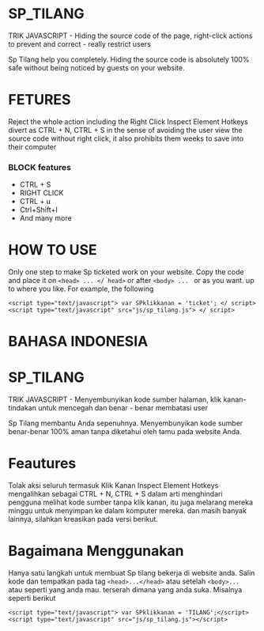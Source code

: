 SP_TILANG
=========

TRIK JAVASCRIPT - Hiding the source code of the page, right-click actions to prevent and correct - really restrict users

Sp Tilang help you completely. Hiding the source code is absolutely 100% safe without being noticed by guests on your website.

FETURES
=========
Reject the whole action including the Right Click Inspect Element
Hotkeys divert as CTRL + N, CTRL + S in the sense of avoiding the user view the source code without right click, it also prohibits them weeks to save into their computer

### BLOCK features ###

- CTRL + S
- RIGHT CLICK
- CTRL + u
- Ctrl+Shift+I
- And many more

HOW TO USE
==========

Only one step to make Sp ticketed work on your website. Copy the code and place it on ```<head> ... </ head>``` or after ```<body> ... ``` or as you want. up to where you like. For example, the following 
```
<script type="text/javascript"> var SPklikkanan = 'ticket'; </ script> <script type="text/javascript" src="js/sp_tilang.js"> </ script>

```

BAHASA INDONESIA
===============

SP_TILANG 
========= 

TRIK JAVASCRIPT - Menyembunyikan kode sumber halaman, klik kanan-tindakan untuk mencegah dan benar - benar membatasi user 

Sp Tilang membantu Anda sepenuhnya. Menyembunyikan kode sumber benar-benar 100% aman tanpa diketahui oleh tamu pada website Anda. 

Feautures 
========= 
Tolak aksi seluruh termasuk Klik Kanan Inspect Element 
Hotkeys mengalihkan sebagai CTRL + N, CTRL + S dalam arti menghindari pengguna melihat kode sumber tanpa klik kanan, itu juga melarang mereka minggu untuk menyimpan ke dalam komputer mereka.
dan masih banyak lainnya, silahkan kreasikan pada versi berikut.


Bagaimana Menggunakan
=====================
Hanya satu langkah untuk membuat Sp tilang bekerja di website anda. Salin kode dan tempatkan pada tag ```<head>...</head>``` atau setelah ```<body>... ``` atau seperti yang anda mau. terserah dimana yang anda suka. Misalnya seperti berikut

```<script type="text/javascript"> var SPklikkanan = 'TILANG';</script> <script type="text/javascript" src="js/sp_tilang.js"></script>```

